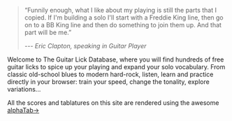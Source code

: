 
> “Funnily enough, what I like about my playing is still the parts that I copied.
> If I'm building a solo I'll start with a Freddie King line, then go on to a BB
> King line and then do something to join them up. And that part will be me.”
>
> --- <cite>Eric Clapton, speaking in _Guitar Player_</cite>

Welcome to The Guitar Lick Database, where you will find hundreds of free guitar
licks to  spice up your  playing and expand  your solo vocabulary.  From classic
old-school blues  to modern  hard-rock, listen, learn  and practice  directly in
your browser: train your speed, change the tonality, explore variations...

All  the scores  and tablatures  on  this site  are rendered  using the  awesome
[alphaTab->](https://www.alphatab.net)
